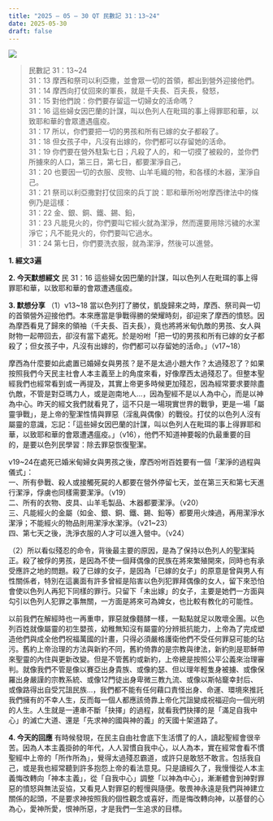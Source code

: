 ```yaml
---
title: "2025 – 05 – 30 QT 民數記 31：13~24"
date: 2025-05-30
draft: false
---
```


![](/images/qt.jpg)
> 民數記 31：13\~24  
> 31：13 摩西和祭司以利亞撒，並會眾一切的首領，都出到營外迎接他們。  
> 31：14 摩西向打仗回來的軍長，就是千夫長、百夫長，發怒，  
> 31：15 對他們說：你們要存留這一切婦女的活命嗎？  
> 31：16 這些婦女因巴蘭的計謀，叫以色列人在毗珥的事上得罪耶和華，以致耶和華的會眾遭遇瘟疫。  
> 31：17 所以，你們要把一切的男孩和所有已嫁的女子都殺了。  
> 31：18 但女孩子中，凡沒有出嫁的，你們都可以存留她的活命。  
> 31：19 你們要在營外駐紮七日；凡殺了人的，和一切摸了被殺的，並你們所擄來的人口，第三日，第七日，都要潔淨自己，  
> 31：20 也要因一切的衣服、皮物、山羊毛織的物，和各樣的木器，潔淨自己。  
> 31：21 祭司以利亞撒對打仗回來的兵丁說：耶和華所吩咐摩西律法中的條例乃是這樣：  
> 31：22 金、銀、銅、鐵、錫、鉛，  
> 31：23 凡能見火的，你們要叫它經火就為潔淨，然而還要用除污穢的水潔淨它；凡不能見火的，你們要叫它過水。  
> 31：24 第七日，你們要洗衣服，就為潔淨，然後可以進營。  



**1. 經文3遍**

**2. 今天默想經文**
民 31：16 這些婦女因巴蘭的計謀，叫以色列人在毗珥的事上得罪耶和華，以致耶和華的會眾遭遇瘟疫。

**3. 默想分享**
（1）v13\~18 當以色列打了勝仗，凱旋歸來之時，摩西、祭司與一切的首領營外迎接他們。本來應當是爭戰得勝的榮耀時刻，卻迎來了摩西的憤怒。因為摩西看見了歸來的領袖（千夫長、百夫長），竟也將將米甸仇敵的男孩、女人與財物一起帶回去，卻沒有當下處死。於是吩咐「把一切的男孩和所有已嫁的女子都殺了；但女孩子中，凡沒有出嫁的，你們都可以存留她的活命。」（v17\~18）

摩西為什麼要如此處置已婚婦女與男孩？是不是太過小題大作？太過殘忍了？如果按照我們今天民主社會人本主義至上的角度來看，好像摩西太過殘忍了。但整本聖經我們也經常看到或一再提及，其實上帝更多時候更加殘忍，因為經常要求要除盡仇敵，不管是對亞瑪力人，或是迦南地人…，因為聖經不是以人為中心，而是以神為中心。昨天的經文我們就看見了，這不只是一場現實世界的戰爭，更是一場「屬靈爭戰」，是上帝的聖潔性情與罪惡（淫亂與偶像）的戰役。打仗的以色列人沒有屬靈的意識，忘記：「這些婦女因巴蘭的計謀，叫以色列人在毗珥的事上得罪耶和華，以致耶和華的會眾遭遇瘟疫。」（v16），他們不知道神要報的仇最重要的目的，是要以色列民學習：除去罪惡恢復聖潔。

v19\~24在處死已婚米甸婦女與男孩之後，摩西吩咐百姓要有一個「潔淨的過程與儀式」：  
一、所有參戰、殺人或接觸死屍的人都要在營外停留七天，並在第三天和第七天進行潔淨，俘虜也同樣需要潔淨。（v19）  
二、所有的衣物、皮具、山羊毛製品、木器都要潔淨。（v20）  
三、凡能經火的金屬（如金、銀、銅、鐵、錫、鉛等）都要用火煉過，再用潔淨水潔淨；不能經火的物品則用潔淨水潔淨。（v21\~23）  
四、第七天之後，洗淨衣服的人才可以進入營中。（v24）

（2）所以看似殘忍的命令，背後最主要的原因，是為了保持以色列人的聖潔純正。殺了被俘的男孩，是因為不使一個拜偶像的民族在將來繁殖開來，同時也有承受應許之地的問題。殺了已嫁的女子，是因為「已嫁的女子」的原意是曾與男人有性關係者，特別在這裏面有許多曾經是陷害以色列犯罪拜偶像的女人，留下來恐怕會使以色列人再犯下同樣的罪行。只留下「未出嫁」的女子，主要是她們一方面與勾引以色列人犯罪之事無關，一方面是將來可為婢女，也比較有教化的可能性。

以前我們在解經時也一再重申，罪惡就像麵酵一樣，一點點就足以敗壞全團。以色列百姓就像屬靈的初生嬰孩，幼稚無知沒有屬靈的分辨抵抗能力，上帝為了完成塑造他們與成全他們祝福萬國的計畫，只得必須嚴格護衛他們不受任何罪惡可能的玷污。舊約上帝治理的方法與新約不同，舊約倚靠的是宗教與律法，新約則是耶穌帶來聖靈的內住與更新改變。但是不管舊約或新約，上帝總是按照公平公義來治理審判。就像我們不管是像以賽亞出身貴族、或像約瑟、但以理年輕隻身被擄、或像保羅出身嚴謹的宗教系統、或像12門徒出身卑微三教九流、或像以斯帖竉幸封后、或像路得出自受咒詛民族…，我們都不能有任何藉口責怪出身、命運、環境來推託我們擁有的不幸人生，反而每一個人都應該倚靠上帝化咒詛變成祝福迎向一個光明的人生。人生就是一連串不斷「抉擇」的過程，就看我們抉擇的是「滿足自我中心」的滅亡大道、還是「先求神的國與神的義」的天國十架道路了。

**4. 今天的回應**
有時候發現，在民主自由社會底下生活慣了的人，讀起聖經會很辛苦。因為人本主義掛帥的年代，人人習慣自我中心，以人為本，實在經常會看不慣聖經中上帝的「所作所為」，覺得太過殘忍霸道，或許只是敢怒不敢言。包括我自己，或是我也經常聽到許多抱怨上帝的看法意見。只是讀經久了，我慢慢從人本主義悔改轉向「神本主義」，從「自我中心」調整「以神為中心」，漸漸體會到神對罪惡的憤怒與無法妥協，又看見人對罪惡的輕慢與隨便。敬畏神永遠是我們與神建立關係的起頭，不是要求神按照我的個性觀念或喜好，而是悔改轉向神，以基督的心為心，愛神所愛，恨神所惡，才是我們一生追求的目標。



